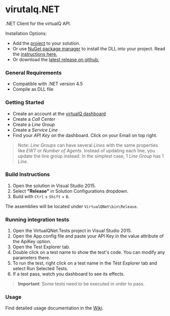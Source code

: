 # virutalq.NET
.NET Client for the virtualQ API. 

Installation Options:

- Add the [project](https://github.com/virtualq/virtualQ.NET/tree/master/VirtualQNet) to your solution.
- Or use [NuGet package manager](https://www.nuget.org/) to install the DLL into your project. Read the [instructions here.](https://github.com/virtualq/virtualQ.NET/wiki/Installation)
- Or download the [latest release on github.](https://github.com/virtualq/virtualQ.NET/releases)

### General Requirements
- Compatible with .NET version 4.5
- Compile as DLL file

### Getting Started

- Create an account at the [virtualQ dashboard](https://dashboard.virtualq.io)
- Create a _Call Center_
- Create a _Line Group_
- Create a _Service Line_
- Find your _API Key_ on the dashboard. Click on your Email on top right.

> Note: _Line Groups_ can have several _Lines_ with the same properties like _EWT_ or _Number of Agents_. Instead of updating each line, you update the line group instead. In the simplest case, 1 _Line Group_ has 1 _Line_.

### Build Instructions

1. Open the solution in Visual Studio 2015.
2. Select **"Release"** in Solution Configurations dropdown.
3. Build with `Ctrl` + `Shift` + `B`.

The assemblies will be located under `VirtualQNet\bin\Release`.

### Running integration tests

1. Open the VirtualQNet.Tests project in Visual Studio 2015.
2. Open the App.config file and paste your API Key in the value attribute of the ApiKey option.
3. Open the Test Explorer tab.
4. Double click on a test name to show the test's code. You can modify any parameters there.
5. To run the test, right click on a test name in the Test Explorer tab and select Run Selected Tests.
6. If a test pass, watch you dashboard to see its effects.

> **Important**: Some tests need to be executed in order to pass.

### Usage

Find detailed usage documentation in the [Wiki](https://github.com/virtualq/virutalQ.NET/wiki).

<br>
